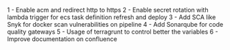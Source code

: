 1 - Enable acm and redirect http to https
2 - Enable secret rotation with lambda trigger for ecs task definition refresh and deploy
3 - Add SCA like Snyk for docker scan vulnerabilities on pipeline
4 - Add Sonarqube for code quality gateways
5 - Usage of terragrunt to control better the variables
6 - Improve documentation on confluence
